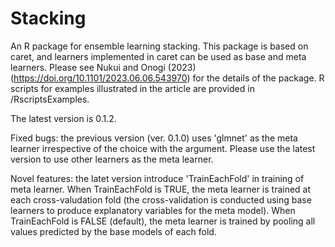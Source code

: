 # Stacking

An R package for ensemble learning stacking. This package is based on caret, and learners implemented in caret can be used as base and meta learners. Please see Nukui and Onogi (2023) (https://doi.org/10.1101/2023.06.06.543970) for the details of the package. R scripts for examples illustrated in the article are provided in /RscriptsExamples.

The latest version is 0.1.2.

Fixed bugs: the previous version (ver. 0.1.0) uses 'glmnet' as the meta learner irrespective of the choice with the argument. Please use the latest version to use other learners as the meta learner.

Novel features: the latet version introduce 'TrainEachFold' in training of meta learner. When TrainEachFold is TRUE, the meta learner is trained at each cross-valudation fold (the cross-validation is conducted using base learners to produce explanatory variables for the meta model). When TrainEachFold is FALSE (default), the meta learner is trained by pooling all values predicted by the base models of each fold.

